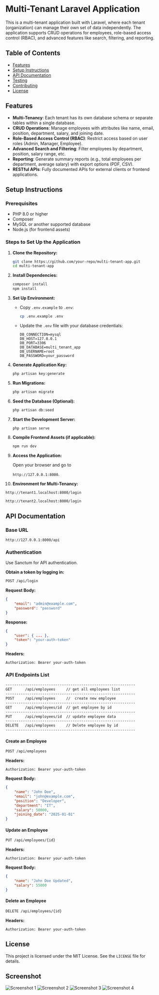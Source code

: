 # Multi-Tenant Laravel Application

This is a multi-tenant application built with Laravel, where each tenant (organization) can manage their own set of data independently. The application supports CRUD operations for employees, role-based access control (RBAC), and advanced features like search, filtering, and reporting.

## Table of Contents
- [Features](#features)
- [Setup Instructions](#setup-instructions)
- [API Documentation](#api-documentation)
- [Testing](#testing)
- [Contributing](#contributing)
- [License](#license)

## Features
- **Multi-Tenancy**: Each tenant has its own database schema or separate tables within a single database.
- **CRUD Operations**: Manage employees with attributes like name, email, position, department, salary, and joining date.
- **Role-Based Access Control (RBAC)**: Restrict access based on user roles (Admin, Manager, Employee).
- **Advanced Search and Filtering**: Filter employees by department, position, salary range, etc.
- **Reporting**: Generate summary reports (e.g., total employees per department, average salary) with export options (PDF, CSV).
- **RESTful APIs**: Fully documented APIs for external clients or frontend applications.

## Setup Instructions
### Prerequisites
- PHP 8.0 or higher
- Composer
- MySQL or another supported database
- Node.js (for frontend assets)

### Steps to Set Up the Application
1. **Clone the Repository:**
   ```bash
   git clone https://github.com/your-repo/multi-tenant-app.git
   cd multi-tenant-app
   ```

2. **Install Dependencies:**
   ```bash
   composer install
   npm install
   ```

3. **Set Up Environment:**
   - Copy `.env.example` to `.env`:
     ```bash
     cp .env.example .env
     ```
   - Update the `.env` file with your database credentials:
     ```env
     DB_CONNECTION=mysql
     DB_HOST=127.0.0.1
     DB_PORT=3306
     DB_DATABASE=multi_tenant_app
     DB_USERNAME=root
     DB_PASSWORD=your_password
     ```

4. **Generate Application Key:**
   ```bash
   php artisan key:generate
   ```

5. **Run Migrations:**
   ```bash
   php artisan migrate
   ```

6. **Seed the Database (Optional):**
   ```bash
   php artisan db:seed
   ```

7. **Start the Development Server:**
   ```bash
   php artisan serve
   ```

8. **Compile Frontend Assets (if applicable):**
   ```bash
   npm run dev
   ```

9. **Access the Application:**

   Open your browser and go to  
   
   `http://127.0.0.1:8000`.

10. **Environment for Multi-Tenancy:**

   `http://tenant1.localhost:8000/login`

   `http://tenant2.localhost:8000/login`
   


## API Documentation
### Base URL
```
http://127.0.0.1:8000/api
```

### Authentication
Use Sanctum for API authentication.

**Obtain a token by logging in:**
```bash
POST /api/login
```
**Request Body:**
```json
{
    "email": "admin@example.com",
    "password": "password"
}
```
**Response:**
```json
{
    "user": { ... },
    "token": "your-auth-token"
}
```
**Headers:**
```
Authorization: Bearer your-auth-token
```

### API Endpoints List

```bash
------------------------------------------------------------
GET      /api/employees     // get all employees list
------------------------------------------------------------
POST     /api/employees     //  create new employee
------------------------------------------------------------
GET      /api/employees/id  // get employee by id
------------------------------------------------------------
PUT      /api/employees/id  // update employee data
------------------------------------------------------------
DELETE   /api/employees     // Delete employee by id
------------------------------------------------------------
```

#### Create an Employee
```bash
POST /api/employees
```
**Headers:**
```
Authorization: Bearer your-auth-token
```
**Request Body:**
```json
{
    "name": "John Doe",
    "email": "john@example.com",
    "position": "Developer",
    "department": "IT",
    "salary": 50000,
    "joining_date": "2025-01-01"
}
```

#### Update an Employee
```bash
PUT /api/employees/{id}
```
**Headers:**
```
Authorization: Bearer your-auth-token
```
**Request Body:**
```json
{
    "name": "John Doe Updated",
    "salary": 55000
}
```

#### Delete an Employee
```bash
DELETE /api/employees/{id}
```
**Headers:**
```
Authorization: Bearer your-auth-token
```

## License
This project is licensed under the MIT License. See the `LICENSE` file for details.

## Screenshot

![Screenshot 1](public/screenshot-1.png)
![Screenshot 2](public/screenshot-2.png)
![Screenshot 3](public/screenshot-3.png)
![Screenshot 4](public/screenshot-4.png)

